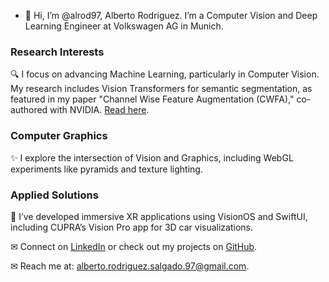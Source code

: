 - 👋 Hi, I’m @alrod97, Alberto Rodriguez. I’m a Computer Vision and Deep Learning Engineer at Volkswagen AG in Munich.

### Research Interests
🔍 I focus on advancing Machine Learning, particularly in Computer Vision. My research includes Vision Transformers for semantic segmentation, as featured in my paper "Channel Wise Feature Augmentation (CWFA)," co-authored with NVIDIA. [Read here](https://arxiv.org/abs/2412.01941).

### Computer Graphics
✨ I explore the intersection of Vision and Graphics, including WebGL experiments like pyramids and texture lighting.

### Applied Solutions
🚀 I’ve developed immersive XR applications using VisionOS and SwiftUI, including CUPRA’s Vision Pro app for 3D car visualizations.

✉ Connect on [LinkedIn](https://www.linkedin.com/in/alberto-rodriguez-salgado) or check out my projects on [GitHub](https://github.com/alrod97).

✉ Reach me at: alberto.rodriguez.salgado.97@gmail.com.

